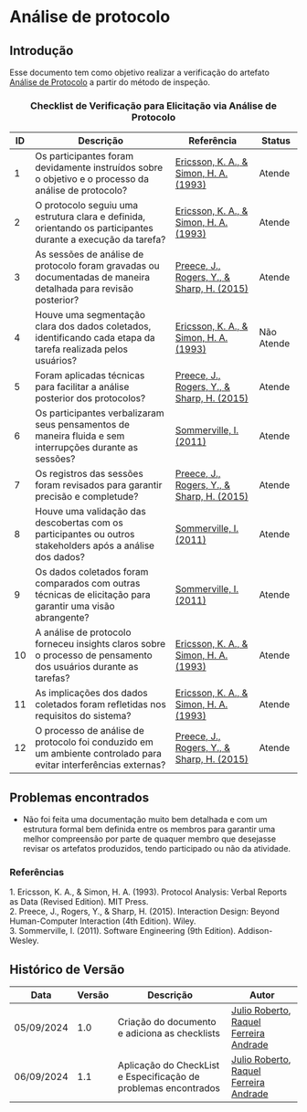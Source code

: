 # Análise de protocolo

## Introdução

Esse documento tem como objetivo realizar a verificação do artefato  [Análise de Protocolo](../../Elicitacao/ElicitacaodeRequisitos/protocolo.md) a partir do método de inspeção.

<center>

### Checklist de Verificação para Elicitação via Análise de Protocolo

| ID  | Descrição                                                                                                     | Referência | Status |
|-----|---------------------------------------------------------------------------------------------------------------|------------|--------|
| 1   | Os participantes foram devidamente instruídos sobre o objetivo e o processo da análise de protocolo?           | [Ericsson, K. A., & Simon, H. A. (1993)](#protocol)         |   Atende     |
| 2   | O protocolo seguiu uma estrutura clara e definida, orientando os participantes durante a execução da tarefa?    | [Ericsson, K. A., & Simon, H. A. (1993)](#protocol)          |   Atende     |
| 3   | As sessões de análise de protocolo foram gravadas ou documentadas de maneira detalhada para revisão posterior?  | [Preece, J., Rogers, Y., & Sharp, H. (2015)](#interaction)          |   Atende     |
| 4   | Houve uma segmentação clara dos dados coletados, identificando cada etapa da tarefa realizada pelos usuários?   | [Ericsson, K. A., & Simon, H. A. (1993)](#protocol)          |    Não Atende    |
| 5   | Foram aplicadas técnicas para facilitar a análise posterior dos protocolos?            | [Preece, J., Rogers, Y., & Sharp, H. (2015)](#interaction)          |    Atende    |
| 6   | Os participantes verbalizaram seus pensamentos de maneira fluida e sem interrupções durante as sessões?        | [Sommerville, I. (2011)](#software)          |    Atende    |
| 7   | Os registros das sessões foram revisados para garantir precisão e completude?                  | [Preece, J., Rogers, Y., & Sharp, H. (2015)](#interaction)          |   Atende     |
| 8   | Houve uma validação das descobertas com os participantes ou outros stakeholders após a análise dos dados?      | [Sommerville, I. (2011)](#software)          |    Atende    |
| 9   | Os dados coletados foram comparados com outras técnicas de elicitação para garantir uma visão abrangente?      | [Sommerville, I. (2011)](#software)          |    Atende    |
| 10  | A análise de protocolo forneceu insights claros sobre o processo de pensamento dos usuários durante as tarefas?| [Ericsson, K. A., & Simon, H. A. (1993)](#protocol)          |    Atende    |
| 11  | As implicações dos dados coletados foram refletidas nos requisitos do sistema?                                 | [Ericsson, K. A., & Simon, H. A. (1993)](#protocol)          |   Atende     |
| 12  | O processo de análise de protocolo foi conduzido em um ambiente controlado para evitar interferências externas? | [Preece, J., Rogers, Y., & Sharp, H. (2015)](#interaction)          |   Atende     |

</center>


## Problemas encontrados

- Não foi feita uma documentação muito bem detalhada e com um estrutura formal bem definida entre os membros para garantir uma melhor compreensão por parte de quaquer membro que desejasse revisar os artefatos produzidos, tendo participado ou não da atividade.

### Referências

<a id="protocol">1.</a> Ericsson, K. A., & Simon, H. A. (1993). Protocol Analysis: Verbal Reports as Data (Revised Edition). MIT Press.  
<a id="interaction">2.</a> Preece, J., Rogers, Y., & Sharp, H. (2015). Interaction Design: Beyond Human-Computer Interaction (4th Edition). Wiley.  
<a id="software">3.</a> Sommerville, I. (2011). Software Engineering (9th Edition). Addison-Wesley.

## Histórico de Versão

<center>

| Data | Versão | Descrição | Autor |
| ---- | ------ | --------- | ----- |
| 05/09/2024 | 1.0 | Criação do documento e adiciona as checklists | [Julio Roberto](https://github.com/JulioR2022), [Raquel Ferreira Andrade](https://github.com/raquel-andrade) |
| 06/09/2024 | 1.1 | Aplicação do CheckList e Especificação de problemas encontrados |[Julio Roberto](https://github.com/JulioR2022), [Raquel Ferreira Andrade](https://github.com/raquel-andrade)|


</center>
